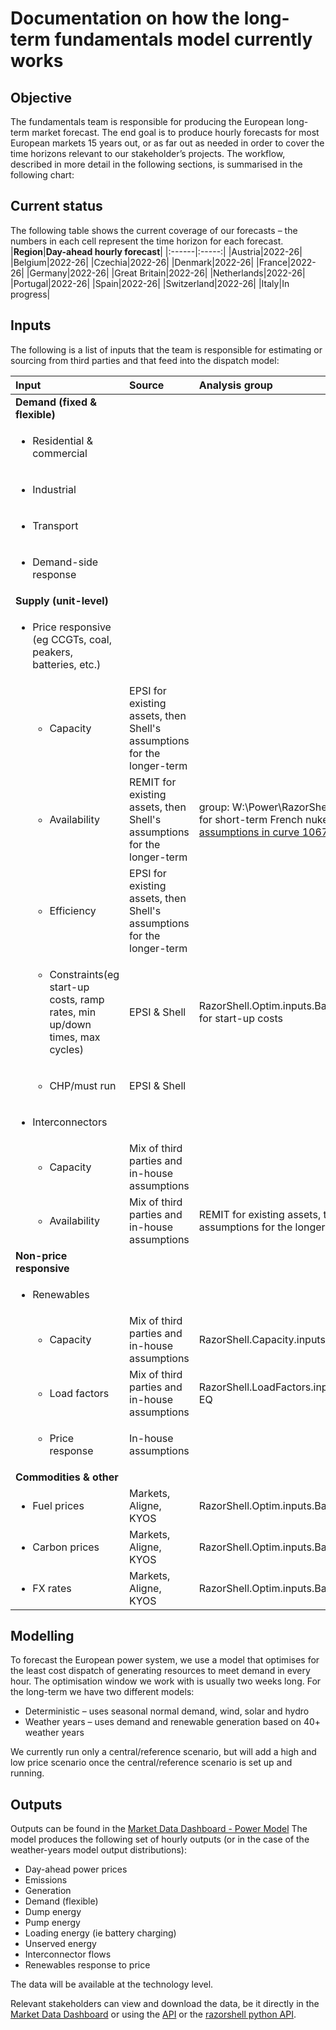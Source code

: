 # Documentation on how the long-term fundamentals model currently works
## Objective
The fundamentals team is responsible for producing the European long-term market forecast. The end goal is to produce hourly forecasts for most European markets 15 years out, or as far out as needed in order to cover the time horizons relevant to our stakeholder’s projects.
The workflow, described in more detail in the following sections, is summarised in the following chart:
## Current status
The following table shows the current coverage of our forecasts – the numbers in each cell represent the time horizon for each forecast.
|**Region**|**Day-ahead hourly forecast**|
|:------|:-----:|
|Austria|2022-26|
|Belgium|2022-26|
|Czechia|2022-26|
|Denmark|2022-26|
|France|2022-26|
|Germany|2022-26|
|Great Britain|2022-26|
|Netherlands|2022-26|
|Portugal|2022-26|
|Spain|2022-26|
|Switzerland|2022-26|
|Italy|In progress|

## Inputs
The following is a list of inputs that the team is responsible for estimating or sourcing from third parties and that feed into the dispatch model:

|**Input**|**Source**|**Analysis group**|
|:------|:-----|:-----|
|**Demand (fixed & flexible)**|||
|<ul><li>Residential & commercial</li></ul>|||
|<ul><li>Industrial</li></ul>|||
|<ul><li>Transport</li></ul>|||
|<ul><li>Demand-side response</li></ul>|||
|**Supply (unit-level)**|||
|<ul><li>Price responsive (eg CCGTs, coal, peakers, batteries, etc.)</li></ul>|||
|<ul><ul><li>Capacity</li></ul></ul>|EPSI for existing assets, then Shell's assumptions for the longer-term||
|<ul><ul><li>Availability</li></ul></ul>|REMIT for existing assets, then Shell's assumptions for the longer-term|group: W:\Power\RazorShell\Availability for short-term French nukes. [Long-term assumptions in curve 10676](https://marketdatadashboard.azurewebsites.net/curveAdmin/curveBuilderManager/10676)|
|<ul><ul><li>Efficiency</li></ul></ul>|EPSI for existing assets, then Shell's assumptions for the longer-term||
|<ul><ul><li>Constraints(eg start-up costs, ramp rates, min up/down times, max cycles)</li></ul></ul>|EPSI & Shell|RazorShell.Optim.inputs.Base!0.FuelPrice for start-up costs|
|<ul><ul><li>CHP/must run</li></ul></ul>|EPSI & Shell||
|<ul><li>Interconnectors</li></ul>|||
|<ul><ul><li>Capacity</li></ul></ul>|Mix of third parties and in-house assumptions||
|<ul><ul><li>Availability</li></ul></ul>|Mix of third parties and in-house assumptions|REMIT for existing assets, then Shell's assumptions for the longer-term|
|**Non-price responsive**|||
|<ul><li>Renewables</li></ul>|||
|<ul><ul><li>Capacity</li></ul></ul>|Mix of third parties and in-house assumptions|RazorShell.Capacity.inputs.Base_WY-EQ|
|<ul><ul><li>Load factors</li></ul></ul>|Mix of third parties and in-house assumptions|RazorShell.LoadFactors.inputs.Base_WY-EQ|
|<ul><ul><li>Price response</li></ul></ul>|In-house assumptions||
|**Commodities & other**|||
|<ul><li>Fuel prices</li></ul>|Markets, Aligne, KYOS|RazorShell.Optim.inputs.Base!0.FuelPrice|
|<ul><li>Carbon prices</li></ul>|Markets, Aligne, KYOS|RazorShell.Optim.inputs.Base!0.FuelPrice|
|<ul><li>FX rates</li></ul>|Markets, Aligne, KYOS|RazorShell.Optim.inputs.Base!0.FuelPrice|

## Modelling
To forecast the European power system, we use a model that optimises for the least cost dispatch of generating resources to meet demand in every hour. The optimisation window we work with is usually two weeks long.
For the long-term we have two different models:
- Deterministic – uses seasonal normal demand, wind, solar and hydro
- Weather years – uses demand and renewable generation based on 40+ weather years

We currently run only a central/reference scenario, but will add a high and low price scenario once the central/reference scenario is set up and running.

## Outputs
Outputs can be found in the [Market Data Dashboard - Power Model](https://marketdatadashboard.azurewebsites.net/powerModels/runner)
The model produces the following set of hourly outputs (or in the case of the weather-years model output distributions):
- Day-ahead power prices
- Emissions
- Generation
- Demand (flexible)
- Dump energy
- Pump energy
- Loading energy (ie battery charging)
- Unserved energy
- Interconnector flows
- Renewables response to price

The data will be available at the technology level.

Relevant stakeholders can view and download the data, be it directly in the  [Market Data Dashboard](https://marketdatadashboard.azurewebsites.net/powerModels/runner) or using the [API](https://systradingmarketdataapi.azurewebsites.net/index.html) or the [razorshell python API](https://github.com/sede-x/se-ee-mkta-razorshell-library).
